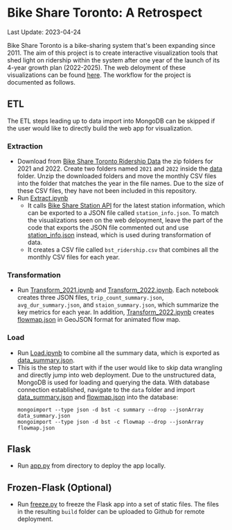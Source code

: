 # Bike Share Toronto: A Retrospect

Last Update: 2023-04-24

Bike Share Toronto is a bike-sharing system that's been expanding since 2011. The aim of this project is to create interactive visualization tools that shed light on ridership within the system after one year of the launch of its 4-year growth plan (2022-2025). The web deloyment of these visualizations can be found [here](https://skullfort.github.io/bst-demo). The workflow for the project is documented as follows. 

## ETL

The ETL steps leading up to data import into MongoDB can be skipped if the user would like to directly build the web app for visualization.

### Extraction
- Download from [Bike Share Toronto Ridership Data](https://open.toronto.ca/dataset/bike-share-toronto-ridership-data/) the zip folders for 2021 and 2022. Create two folders named `2021` and `2022` inside the [data](etl/data/) folder. Unzip the downloaded folders and move the monthly CSV files into the folder that matches the year in the file names. Due to the size of these CSV files, they have not been included in this repository.
- Run [Extract.ipynb](etl/Extract.ipynb)
    - It calls [Bike Share Station API](https://tor.publicbikesystem.net/ube/gbfs/v1/en/station_information) for the latest station information, which can be exported to a JSON file called `station_info.json`. To match the visualizations seen on the web delpoyment, leave the part of the code that exports the JSON file commented out and use [station_info.json](etl/data/station_info.json) instead, which is used during transformation of data.
    - It creates a CSV file called `bst_ridership.csv` that combines all the monthly CSV files for each year.

### Transformation
- Run [Transform_2021.ipynb](etl/Transform_2021.ipynb) and [Transform_2022.ipynb](etl/Transform_2022.ipynb). Each notebook creates three JSON files, `trip_count_summary.json`, `avg_dur_summary.json`, and `staion_summary.json`, which summarize the key metrics for each year. In addition, [Transform_2022.ipynb](etl/Transform_2022.ipynb) creates [flowmap.json](etl/data/flowmap.json) in GeoJSON format for animated flow map.

### Load
- Run [Load.ipynb](etl/Load.ipynb) to combine all the summary data, which is exported as [data_summary.json](etl/data/data_summary.json).
- This is the step to start with if the user would like to skip data wrangling and directly jump into web deployment. Due to the unstructured data, MongoDB is used for loading and querying the data. With database connection established, navigate to the `data` folder and import [data_summary.json](etl/data/data_summary.json) and [flowmap.json](etl/data/flowmap.json) into the database:
    ```
    mongoimport --type json -d bst -c summary --drop --jsonArray data_summary.json
    mongoimport --type json -d bst -c flowmap --drop --jsonArray flowmap.json
    ```
## Flask
- Run [app.py](app.py) from directory to deploy the app locally.

## Frozen-Flask (Optional)
- Run [freeze.py](freeze.py) to freeze the Flask app into a set of static files. The files in the resulting `build` folder can be uploaded to Github for remote deployment.

